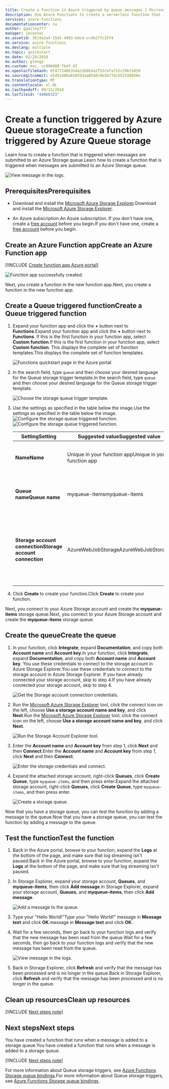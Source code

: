 ```yaml
---
title: Create a function in Azure triggered by queue messages | Microsoft Docs
description: Use Azure Functions to create a serverless function that is invoked by a messages submitted to an Azure Storage queue.
services: azure-functions
documentationcenter: na
author: ggailey777
manager: jeconnoc
ms.assetid: 361da2a4-15d1-4903-bdc4-cc4b27fc3ff4
ms.service: azure-functions
ms.devlang: multiple
ms.topic: quickstart
ms.date: 03/28/2018
ms.author: glenga
ms.custom: mvc, cc996988-fb4f-47
ms.openlocfilehash: 0f4772406354a2168b3a2f52cbfa715c29b15d50
ms.sourcegitcommit: d1451406a010fd3aa854dc8e5b77dc5537d8050e
ms.translationtype: MT
ms.contentlocale: nl-NL
ms.lasthandoff: 09/13/2018
ms.locfileid: "44866323"
---
```

# <a name="create-a-function-triggered-by-azure-queue-storage"></a><span data-ttu-id="a0b67-103">Create a function triggered by Azure Queue storage</span><span class="sxs-lookup"><span data-stu-id="a0b67-103">Create a function triggered by Azure Queue storage</span></span>

<span data-ttu-id="a0b67-104">Learn how to create a function that is triggered when messages are submitted to an Azure Storage queue.</span><span class="sxs-lookup"><span data-stu-id="a0b67-104">Learn how to create a function that is triggered when messages are submitted to an Azure Storage queue.</span></span>

![View message in the logs.](./media/functions-create-storage-queue-triggered-function/function-app-in-portal-editor.png)

## <a name="prerequisites"></a><span data-ttu-id="a0b67-106">Prerequisites</span><span class="sxs-lookup"><span data-stu-id="a0b67-106">Prerequisites</span></span>

- <span data-ttu-id="a0b67-107">Download and install the [Microsoft Azure Storage Explorer](http://storageexplorer.com/).</span><span class="sxs-lookup"><span data-stu-id="a0b67-107">Download and install the [Microsoft Azure Storage Explorer](http://storageexplorer.com/).</span></span>

- <span data-ttu-id="a0b67-108">An Azure subscription.</span><span class="sxs-lookup"><span data-stu-id="a0b67-108">An Azure subscription.</span></span> <span data-ttu-id="a0b67-109">If you don't have one, create a [free account](https://azure.microsoft.com/free/?WT.mc_id=A261C142F) before you begin.</span><span class="sxs-lookup"><span data-stu-id="a0b67-109">If you don't have one, create a [free account](https://azure.microsoft.com/free/?WT.mc_id=A261C142F) before you begin.</span></span>

## <a name="create-an-azure-function-app"></a><span data-ttu-id="a0b67-110">Create an Azure Function app</span><span class="sxs-lookup"><span data-stu-id="a0b67-110">Create an Azure Function app</span></span>

[!INCLUDE [Create function app Azure portal](../../includes/functions-create-function-app-portal.md)]

![Function app successfully created.](./media/functions-create-first-azure-function/function-app-create-success.png)

<span data-ttu-id="a0b67-112">Next, you create a function in the new function app.</span><span class="sxs-lookup"><span data-stu-id="a0b67-112">Next, you create a function in the new function app.</span></span>

<a name="create-function"></a>

## <a name="create-a-queue-triggered-function"></a><span data-ttu-id="a0b67-113">Create a Queue triggered function</span><span class="sxs-lookup"><span data-stu-id="a0b67-113">Create a Queue triggered function</span></span>

1. <span data-ttu-id="a0b67-114">Expand your function app and click the **+** button next to **Functions**.</span><span class="sxs-lookup"><span data-stu-id="a0b67-114">Expand your function app and click the **+** button next to **Functions**.</span></span> <span data-ttu-id="a0b67-115">If this is the first function in your function app, select **Custom function**.</span><span class="sxs-lookup"><span data-stu-id="a0b67-115">If this is the first function in your function app, select **Custom function**.</span></span> <span data-ttu-id="a0b67-116">This displays the complete set of function templates.</span><span class="sxs-lookup"><span data-stu-id="a0b67-116">This displays the complete set of function templates.</span></span>

    ![Functions quickstart page in the Azure portal](./media/functions-create-storage-queue-triggered-function/add-first-function.png)

2. <span data-ttu-id="a0b67-118">In the search field, type `queue` and then choose your desired language for the Queue storage trigger template.</span><span class="sxs-lookup"><span data-stu-id="a0b67-118">In the search field, type `queue` and then choose your desired language for the Queue storage trigger template.</span></span>

    ![Choose the storage queue trigger template.](./media/functions-create-storage-queue-triggered-function/functions-create-queue-storage-trigger-portal.png)

3. <span data-ttu-id="a0b67-120">Use the settings as specified in the table below the image.</span><span class="sxs-lookup"><span data-stu-id="a0b67-120">Use the settings as specified in the table below the image.</span></span>
    <span data-ttu-id="a0b67-121">![Configure the storage queue triggered function.](./media/functions-create-storage-queue-triggered-function/functions-create-queue-storage-trigger-portal-2.png)</span><span class="sxs-lookup"><span data-stu-id="a0b67-121">![Configure the storage queue triggered function.](./media/functions-create-storage-queue-triggered-function/functions-create-queue-storage-trigger-portal-2.png)</span></span>
    
    | <span data-ttu-id="a0b67-122">Setting</span><span class="sxs-lookup"><span data-stu-id="a0b67-122">Setting</span></span> | <span data-ttu-id="a0b67-123">Suggested value</span><span class="sxs-lookup"><span data-stu-id="a0b67-123">Suggested value</span></span> | <span data-ttu-id="a0b67-124">Description</span><span class="sxs-lookup"><span data-stu-id="a0b67-124">Description</span></span> |
    |---|---|---|
    | <span data-ttu-id="a0b67-125">**Name**</span><span class="sxs-lookup"><span data-stu-id="a0b67-125">**Name**</span></span> | <span data-ttu-id="a0b67-126">Unique in your function app</span><span class="sxs-lookup"><span data-stu-id="a0b67-126">Unique in your function app</span></span> | <span data-ttu-id="a0b67-127">Name of this queue triggered function.</span><span class="sxs-lookup"><span data-stu-id="a0b67-127">Name of this queue triggered function.</span></span> |
    | <span data-ttu-id="a0b67-128">**Queue name**</span><span class="sxs-lookup"><span data-stu-id="a0b67-128">**Queue name**</span></span>   | <span data-ttu-id="a0b67-129">myqueue-items</span><span class="sxs-lookup"><span data-stu-id="a0b67-129">myqueue-items</span></span>    | <span data-ttu-id="a0b67-130">Name of the queue to connect to in your Storage account.</span><span class="sxs-lookup"><span data-stu-id="a0b67-130">Name of the queue to connect to in your Storage account.</span></span> |
    | <span data-ttu-id="a0b67-131">**Storage account connection**</span><span class="sxs-lookup"><span data-stu-id="a0b67-131">**Storage account connection**</span></span> | <span data-ttu-id="a0b67-132">AzureWebJobStorage</span><span class="sxs-lookup"><span data-stu-id="a0b67-132">AzureWebJobStorage</span></span> | <span data-ttu-id="a0b67-133">You can use the storage account connection already being used by your function app, or create a new one.</span><span class="sxs-lookup"><span data-stu-id="a0b67-133">You can use the storage account connection already being used by your function app, or create a new one.</span></span>  |    

3. <span data-ttu-id="a0b67-134">Click **Create** to create your function.</span><span class="sxs-lookup"><span data-stu-id="a0b67-134">Click **Create** to create your function.</span></span>

<span data-ttu-id="a0b67-135">Next, you connect to your Azure Storage account and create the **myqueue-items** storage queue.</span><span class="sxs-lookup"><span data-stu-id="a0b67-135">Next, you connect to your Azure Storage account and create the **myqueue-items** storage queue.</span></span>

## <a name="create-the-queue"></a><span data-ttu-id="a0b67-136">Create the queue</span><span class="sxs-lookup"><span data-stu-id="a0b67-136">Create the queue</span></span>

1. <span data-ttu-id="a0b67-137">In your function, click **Integrate**, expand **Documentation**, and copy both **Account name** and **Account key**.</span><span class="sxs-lookup"><span data-stu-id="a0b67-137">In your function, click **Integrate**, expand **Documentation**, and copy both **Account name** and **Account key**.</span></span> <span data-ttu-id="a0b67-138">You use these credentials to connect to the storage account in Azure Storage Explorer.</span><span class="sxs-lookup"><span data-stu-id="a0b67-138">You use these credentials to connect to the storage account in Azure Storage Explorer.</span></span> <span data-ttu-id="a0b67-139">If you have already connected your storage account, skip to step 4.</span><span class="sxs-lookup"><span data-stu-id="a0b67-139">If you have already connected your storage account, skip to step 4.</span></span>

    ![Get the Storage account connection credentials.](./media/functions-create-storage-queue-triggered-function/functions-storage-account-connection.png)

1. <span data-ttu-id="a0b67-141">Run the [Microsoft Azure Storage Explorer](http://storageexplorer.com/) tool, click the connect icon on the left, choose **Use a storage account name and key**, and click **Next**.</span><span class="sxs-lookup"><span data-stu-id="a0b67-141">Run the [Microsoft Azure Storage Explorer](http://storageexplorer.com/) tool, click the connect icon on the left, choose **Use a storage account name and key**, and click **Next**.</span></span>

    ![Run the Storage Account Explorer tool.](./media/functions-create-storage-queue-triggered-function/functions-storage-manager-connect-1.png)

1. <span data-ttu-id="a0b67-143">Enter the **Account name** and **Account key** from step 1, click **Next** and then **Connect**.</span><span class="sxs-lookup"><span data-stu-id="a0b67-143">Enter the **Account name** and **Account key** from step 1, click **Next** and then **Connect**.</span></span>

    ![Enter the storage credentials and connect.](./media/functions-create-storage-queue-triggered-function/functions-storage-manager-connect-2.png)

1. <span data-ttu-id="a0b67-145">Expand the attached storage account, right-click **Queues**, click **Create Queue**, type `myqueue-items`, and then press enter.</span><span class="sxs-lookup"><span data-stu-id="a0b67-145">Expand the attached storage account, right-click **Queues**, click **Create Queue**, type `myqueue-items`, and then press enter.</span></span>

    ![Create a storage queue.](./media/functions-create-storage-queue-triggered-function/functions-storage-manager-create-queue.png)

<span data-ttu-id="a0b67-147">Now that you have a storage queue, you can test the function by adding a message to the queue.</span><span class="sxs-lookup"><span data-stu-id="a0b67-147">Now that you have a storage queue, you can test the function by adding a message to the queue.</span></span>

## <a name="test-the-function"></a><span data-ttu-id="a0b67-148">Test the function</span><span class="sxs-lookup"><span data-stu-id="a0b67-148">Test the function</span></span>

1. <span data-ttu-id="a0b67-149">Back in the Azure portal, browse to your function, expand the **Logs** at the bottom of the page, and make sure that log streaming isn't paused.</span><span class="sxs-lookup"><span data-stu-id="a0b67-149">Back in the Azure portal, browse to your function, expand the **Logs** at the bottom of the page, and make sure that log streaming isn't paused.</span></span>

1. <span data-ttu-id="a0b67-150">In Storage Explorer, expand your storage account, **Queues**, and **myqueue-items**, then click **Add message**.</span><span class="sxs-lookup"><span data-stu-id="a0b67-150">In Storage Explorer, expand your storage account, **Queues**, and **myqueue-items**, then click **Add message**.</span></span>

    ![Add a message to the queue.](./media/functions-create-storage-queue-triggered-function/functions-storage-manager-add-message.png)

1. <span data-ttu-id="a0b67-152">Type your "Hello World!"</span><span class="sxs-lookup"><span data-stu-id="a0b67-152">Type your "Hello World!"</span></span> <span data-ttu-id="a0b67-153">message in **Message text** and click **OK**.</span><span class="sxs-lookup"><span data-stu-id="a0b67-153">message in **Message text** and click **OK**.</span></span>

1. <span data-ttu-id="a0b67-154">Wait for a few seconds, then go back to your function logs and verify that the new message has been read from the queue.</span><span class="sxs-lookup"><span data-stu-id="a0b67-154">Wait for a few seconds, then go back to your function logs and verify that the new message has been read from the queue.</span></span>

    ![View message in the logs.](./media/functions-create-storage-queue-triggered-function/functions-queue-storage-trigger-view-logs.png)

1. <span data-ttu-id="a0b67-156">Back in Storage Explorer, click **Refresh** and verify that the message has been processed and is no longer in the queue.</span><span class="sxs-lookup"><span data-stu-id="a0b67-156">Back in Storage Explorer, click **Refresh** and verify that the message has been processed and is no longer in the queue.</span></span>

## <a name="clean-up-resources"></a><span data-ttu-id="a0b67-157">Clean up resources</span><span class="sxs-lookup"><span data-stu-id="a0b67-157">Clean up resources</span></span>

[!INCLUDE [Next steps note](../../includes/functions-quickstart-cleanup.md)]

## <a name="next-steps"></a><span data-ttu-id="a0b67-158">Next steps</span><span class="sxs-lookup"><span data-stu-id="a0b67-158">Next steps</span></span>

<span data-ttu-id="a0b67-159">You have created a function that runs when a message is added to a storage queue.</span><span class="sxs-lookup"><span data-stu-id="a0b67-159">You have created a function that runs when a message is added to a storage queue.</span></span>

[!INCLUDE [Next steps note](../../includes/functions-quickstart-next-steps.md)]

<span data-ttu-id="a0b67-160">For more information about Queue storage triggers, see [Azure Functions Storage queue bindings](functions-bindings-storage-queue.md).</span><span class="sxs-lookup"><span data-stu-id="a0b67-160">For more information about Queue storage triggers, see [Azure Functions Storage queue bindings](functions-bindings-storage-queue.md).</span></span>
